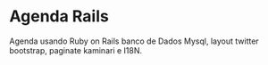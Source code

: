 <h1> Agenda Rails </h1>
<p>
  Agenda usando Ruby on Rails banco de Dados Mysql, layout twitter bootstrap, paginate kaminari e I18N.
  </p>
